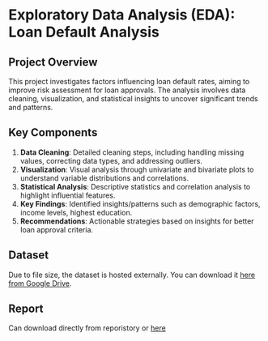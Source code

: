 # Exploratory Data Analysis (EDA): Loan Default Analysis

## Project Overview
This project investigates factors influencing loan default rates, aiming to improve risk assessment for loan approvals. The analysis involves data cleaning, visualization, and statistical insights to uncover significant trends and patterns.

## Key Components
1. **Data Cleaning**: Detailed cleaning steps, including handling missing values, correcting data types, and addressing outliers.
2. **Visualization**: Visual analysis through univariate and bivariate plots to understand variable distributions and correlations.
3. **Statistical Analysis**: Descriptive statistics and correlation analysis to highlight influential features.
4. **Key Findings**: Identified insights/patterns such as demographic factors, income levels, highest education.
5. **Recommendations**: Actionable strategies based on insights for better loan approval criteria.

## Dataset
Due to file size, the dataset is hosted externally. You can download it [here from Google Drive](https://drive.google.com/drive/folders/1SN6OjvxYlaD4sZ0EDjyT8-9yMW3X03xA?usp=sharing).

## Report
Can download directly from reporistory or [here](https://github.com/user-attachments/files/17582992/EDA.Project.pdf)

